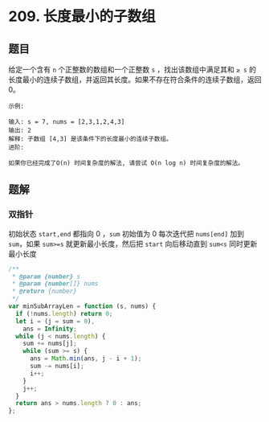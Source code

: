 # 209. 长度最小的子数组

## 题目

给定一个含有 `n` 个正整数的数组和一个正整数 `s` ，找出该数组中满足其和 `≥ s` 的长度最小的连续子数组，并返回其长度。如果不存在符合条件的连续子数组，返回 0。

```
示例:

输入: s = 7, nums = [2,3,1,2,4,3]
输出: 2
解释: 子数组 [4,3] 是该条件下的长度最小的连续子数组。
进阶:

如果你已经完成了O(n) 时间复杂度的解法, 请尝试 O(n log n) 时间复杂度的解法。
```

## 题解

### 双指针

初始状态 `start,end` 都指向 0 ，`sum` 初始值为 0
每次迭代把 `nums[end]` 加到 `sum`，如果 `sum>=s` 就更新最小长度，然后把 `start` 向后移动直到 `sum<s` 同时更新最小长度

```JavaScript
/**
 * @param {number} s
 * @param {number[]} nums
 * @return {number}
 */
var minSubArrayLen = function (s, nums) {
  if (!nums.length) return 0;
  let i = (j = sum = 0),
    ans = Infinity;
  while (j < nums.length) {
    sum += nums[j];
    while (sum >= s) {
      ans = Math.min(ans, j - i + 1);
      sum -= nums[i];
      i++;
    }
    j++;
  }
  return ans > nums.length ? 0 : ans;
};

```
